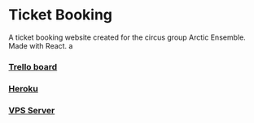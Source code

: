 # Ticket Booking

A ticket booking website created for the circus group Arctic Ensemble. Made with React.
a
### [Trello board](https://trello.com/b/hmJE9Cqb/ticket-booking-system)
### [Heroku](https://arctic-ensemble-booking.herokuapp.com/)
### [VPS Server](https://fullstack-project.xyz/)
